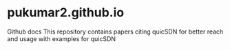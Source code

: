 # pukumar2.github.io
Github docs
This repository contains papers citing quicSDN for better reach and usage with examples for quicSDN
